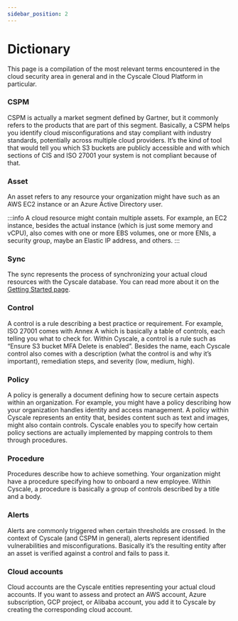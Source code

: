 ```yaml
---
sidebar_position: 2
---
```


# Dictionary

This page is a compilation of the most relevant terms encountered in the cloud security area in general and in the Cyscale Cloud Platform in particular.

### CSPM

CSPM is actually a market segment defined by Gartner, but it commonly refers to the products that are part of this segment. Basically, a CSPM helps you identify cloud misconfigurations and stay compliant with industry standards, potentially across multiple cloud providers. It’s the kind of tool that would tell you which S3 buckets are publicly accessible and with which sections of CIS and ISO 27001 your system is not compliant because of that.

### Asset

An asset refers to any resource your organization might have such as an AWS EC2 instance or an Azure Active Directory user.

:::info
A cloud resource might contain multiple assets. For example, an EC2 instance, besides the actual instance (which is just some memory and vCPU), also comes with one or more EBS volumes, one or more ENIs, a security group, maybe an Elastic IP address, and others.
:::

### Sync

The sync represents the process of synchronizing your actual cloud resources with the Cyscale database. You can read more about it on the [Getting Started page](../getting-started.md#syncassessment).

### Control

A control is a rule describing a best practice or requirement. For example, ISO 27001 comes with Annex A which is basically a table of controls, each telling you what to check for. Within Cyscale, a control is a rule such as “Ensure S3 bucket MFA Delete is enabled”. Besides the name, each Cyscale control also comes with a description (what the control is and why it’s important), remediation steps, and severity (low, medium, high).

### Policy

A policy is generally a document defining how to secure certain aspects within an organization. For example, you might have a policy describing how your organization handles identity and access management. A policy within Cyscale represents an entity that, besides content such as text and images, might also contain controls. Cyscale enables you to specify how certain policy sections are actually implemented by mapping controls to them through procedures.

### Procedure

Procedures describe how to achieve something. Your organization might have a procedure specifying how to onboard a new employee. Within Cyscale, a procedure is basically a group of controls described by a title and a body.

### Alerts

Alerts are commonly triggered when certain thresholds are crossed. In the context of Cyscale (and CSPM in general), alerts represent identified vulnerabilities and misconfigurations. Basically it’s the resulting entity after an asset is verified against a control and fails to pass it.

### Cloud accounts

Cloud accounts are the Cyscale entities representing your actual cloud accounts. If you want to assess and protect an AWS account, Azure subscription, GCP project, or Alibaba account, you add it to Cyscale by creating the corresponding cloud account.
